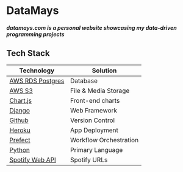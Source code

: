 # DataMays

#### _datamays.com is a personal website showcasing my data-driven programming projects_

## Tech Stack

| Technology                                                             | Solution               |
| ---------------------------------------------------------------------- | ---------------------- |
| [AWS RDS Postgres](https://aws.amazon.com/free/database/)              | Database               |
| [AWS S3](https://aws.amazon.com/pm/serv-s3/)                           | File & Media Storage   |
| [Chart.js](https://www.chartjs.org/)                                   | Front-end charts       |
| [Django](https://www.djangoproject.com/)                               | Web Framework          |
| [Github](https://github.com/dimays/datamays/)                          | Version Control        |
| [Heroku](https://www.heroku.com/platform)                              | App Deployment         |
| [Prefect](https://www.prefect.io/)                                     | Workflow Orchestration |
| [Python](https://www.python.org/)                                      | Primary Language       |
| [Spotify Web API](https://developer.spotify.com/documentation/web-api) | Spotify URLs           |
